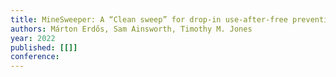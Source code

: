 ```yaml
---
title: MineSweeper: A “Clean sweep” for drop-in use-after-free prevention
authors: Márton Erdős, Sam Ainsworth, Timothy M. Jones
year: 2022
published: [[]]
conference: 
---
```


